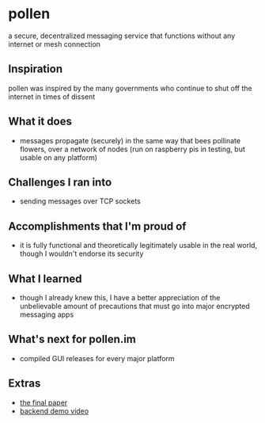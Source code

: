 # pollen
a secure, decentralized messaging service that functions without any internet or mesh connection

## Inspiration

pollen was inspired by the many governments who continue to shut off the internet in times of dissent

## What it does

* messages propagate (securely) in the same way that bees pollinate flowers, over a network of nodes (run on raspberry pis in testing, but usable on any platform)

## Challenges I ran into

* sending messages over TCP sockets

## Accomplishments that I'm proud of

* it is fully functional and theoretically legitimately usable in the real world, though I wouldn't endorse its security

## What I learned

* though I already knew this, I have a better appreciation of the unbelievable amount of precautions that must go into major encrypted messaging apps

## What's next for pollen.im

* compiled GUI releases for every major platform

## Extras

* [the final paper](https://digitalcommons.colby.edu/honorstheses/1310/)
* [backend demo video](https://youtu.be/zsKI6kuX9c4)
